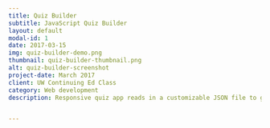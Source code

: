 ```yaml
---
title: Quiz Builder
subtitle: JavaScript Quiz Builder
layout: default
modal-id: 1
date: 2017-03-15
img: quiz-builder-demo.png
thumbnail: quiz-builder-thumbnail.png
alt: quiz-builder-screenshot
project-date: March 2017
client: UW Continuing Ed Class
category: Web development
description: Responsive quiz app reads in a customizable JSON file to generate a trivia quiz that allows you to share your results in social media. Tools include jQuery, JavaScript, AJAX, JSON, Bootstrap, HTML/CSS, Twitter and Facebook APIs


---
```

